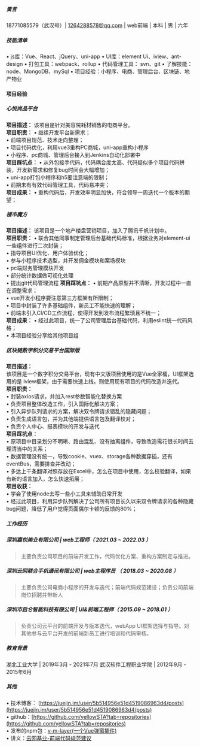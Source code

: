 ##### 黄言
18771085579（武汉号）| 1264288578@qq.com | web前端 | 本科 | 男 | 六年

##### 技能清单
•  js库：Vue、React、jQuery、uni-app
• UI库：element Ui、iview、ant-design
• 打包工具：webpack、rollup
• 代码管理工具： svn、git
• 了解技能：node、MongoDB、mySql
• 项目经验：小程序、电商、管理后台、区块链、地产物业

#### 项目经验
#####  **心悦尚品平台**
**项目描述：** 该项目是针对美容院耗材销售的电商平台。  
**项目职责：** 
• 继续开发平台新需求；  
• 前端项目规范、技术走向整理；  
• 项目代码优化，利用vue3重构PC商城，uni-app重构小程序  
• 小程序、pc商城、管理后台接入到Jenkins自动化部署中   
**项目踩坑点：**
• 从外包接手代码，代码耦合度太高、代码疑似多个项目代码拼装，开发新需求和修复bug时间会大幅增加；  
• uni-app打包小程序和h5要注意端的限制；  
• 前期未有有效代码管理工具，代码易冲突；  
**项目成果：**
 • 重构代码后，开发效率明显加快，符合领导一周迭代一个版本的期望；  
#####  **楼市魔方**
**项目描述：** 该项目是一个地产楼盘营销项目，加入了腾讯千帆计划中。  
**项目职责：** 
• 联合其他同事制定管理后台基础代码标准，根据业务对element-ui一些组件进行二次封装；  
• 指导项目UI优化、用户体验优化；  
• 参与小程序技术选型，并开发佣金模块和案场模块  
• pc端财务管理模块开发  
• 部分统计数据做可视化处理  
• 提出git代码管理流程 
**项目踩坑点：**
• 前期产品原型并不清晰，开发过程中一直在调整需求；  
• vue开发小程序要注意第三方框架有所限制；  
• 项目中封装了许多基础组件，新员工不能快速的理解；  
• 前端未引入CI/CD工作流程，使得开发到发布流程繁琐且不统一；  
**项目成果：**
 • 经过此项目，统一了公司管理后台基础代码，利用eslint统一代码风格；  
 • 本项目经验分享给其他项目组
 
##### **区块链数字积分交易平台国际版**
**项目描述：**  
 该项目是一个数字积分交易平台，现有中文版项目使用的是Vue全家桶，UI框架选用的是 iview框架，由于需要快速上线，则使用现有项目的代码改造并迭代。  
**项目职责：**  
• 封装axios请求，并加入rest参数智能化替换方案  
• 负责项目整体改造工作，引入国际化解决方案；  
• 引入异步队列请求的方案，解决双令牌请求错乱的隐藏问题；  
• 负责生成语言包，并为其他端提供语言包及翻译校对；  
• 负责个人中心、报表模块的开发与迭代  
**项目踩坑点：**  
• 原项目中目录划分不明晰、路由混乱、没有抽离组件，导致改造需花很长时间去理清当中的关系；  
• 数据管理没有统一，导致cookie、vuex、storage各种数据穿插，还有eventBus，需要排查并改动；  
• 多达上千条翻译对照存放在Excel中，怎么在项目中使用，怎么校验翻译，如果有新的语言加入，怎么快速拓展；  
**项目收获：**  
• 学会了使用node去写一些小工具来辅助日常开发    
• 经过此项目，利用异步队列解决了公司所有项目长久以来双令牌请求的各种隐藏bug问题，降低了用户觉得页面偶尔卡顿的反馈的80%；
  

##### 工作经历
##### 深圳嘉悦美业有限公司 | web工程师（ 2021.03 ~ 2022.03 ）
> 主要负责公司项目的前端开发工作，代码优化方案、重构方案制定与推进。
##### 深圳云网联合手机通讯有限公司 | web主程序员 （ 2018.03 ~ 2020.08 ）
> 主要负责公司电商小程序的开发与迭代；前端代码规范建设；负责公司前端岗位招聘并带新人
##### 深圳市启仑智能科技有限公司 | UI&前端工程师（ 2015.09 ~ 2018.01 ）
> 负责公司云平台的前端开发与版本迭代，webApp UI框架选择与指导。对其他参与云平台开发的前端新员工进行培训和代码审核。

##### 教育背景
湖北工业大学  | 2019年3月 - 2021年7月
武汉软件工程职业学院  | 2012年9月 - 2015年6月
##### 其他
• 技术博客： [https://juejin.im/user/5b514956e51d4519086963d4/posts](https://juejin.im/user/5b514956e51d4519086963d4/posts)  
• github：[https://github.com/yellowSTA?tab=repositories](https://github.com/yellowSTA?tab=repositories)  
• 发布的npm包：[v-m-layer\(一个Vue弹窗插件\)](https://www.npmjs.com/package/v-m-layer)  
• 讲义：[云网基业-前端代码规范建议](https://github.com/yellowSTA/projectDoc)